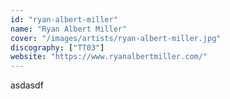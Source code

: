 ```yaml
---
id: "ryan-albert-miller"
name: "Ryan Albert Miller"
cover: "/images/artists/ryan-albert-miller.jpg"
discography: ["TT03"]
website: "https://www.ryanalbertmiller.com/"
---
```


asdasdf
